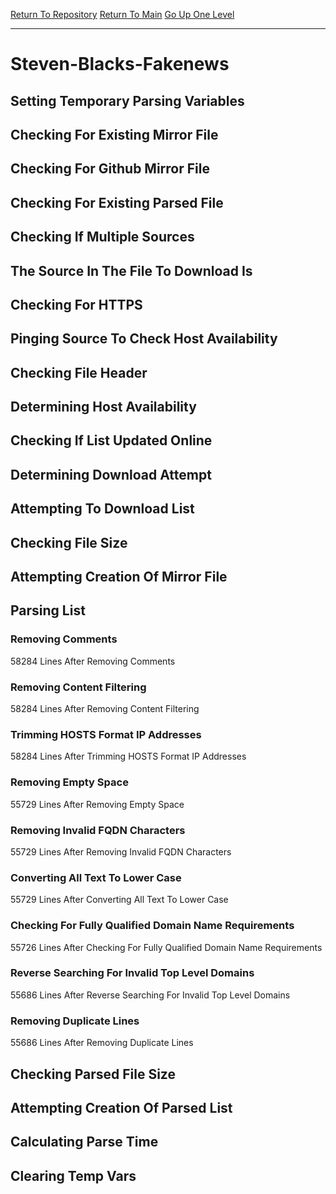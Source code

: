 [Return To Repository](https://github.com/deathbybandaid/piholeparser/)
[Return To Main](https://github.com/deathbybandaid/piholeparser/blob/master/RecentRunLogs/Mainlog.md)
[Go Up One Level](https://github.com/deathbybandaid/piholeparser/blob/master/RecentRunLogs/TopLevelScripts/30-Processing-Blacklists.md)
____________________________________
# Steven-Blacks-Fakenews
## Setting Temporary Parsing Variables
## Checking For Existing Mirror File
## Checking For Github Mirror File
## Checking For Existing Parsed File
## Checking If Multiple Sources
## The Source In The File To Download Is
## Checking For HTTPS
## Pinging Source To Check Host Availability
## Checking File Header
## Determining Host Availability
## Checking If List Updated Online
## Determining Download Attempt
## Attempting To Download List
## Checking File Size
## Attempting Creation Of Mirror File
## Parsing List
### Removing Comments
58284 Lines After Removing Comments
### Removing Content Filtering
58284 Lines After Removing Content Filtering
### Trimming HOSTS Format IP Addresses
58284 Lines After Trimming HOSTS Format IP Addresses
### Removing Empty Space
55729 Lines After Removing Empty Space
### Removing Invalid FQDN Characters
55729 Lines After Removing Invalid FQDN Characters
### Converting All Text To Lower Case
55729 Lines After Converting All Text To Lower Case
### Checking For Fully Qualified Domain Name Requirements
55726 Lines After Checking For Fully Qualified Domain Name Requirements
### Reverse Searching For Invalid Top Level Domains
55686 Lines After Reverse Searching For Invalid Top Level Domains
### Removing Duplicate Lines
55686 Lines After Removing Duplicate Lines
## Checking Parsed File Size
## Attempting Creation Of Parsed List
## Calculating Parse Time
## Clearing Temp Vars
